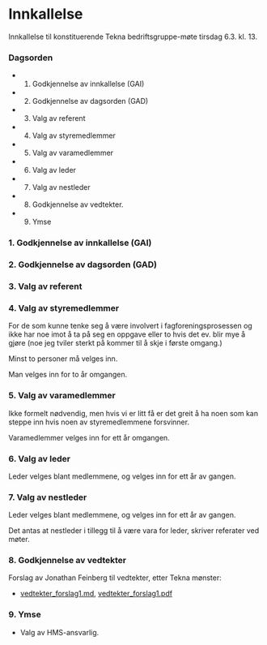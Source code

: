 # Innkallelse

Innkallelse til konstituerende Tekna bedriftsgruppe-møte tirsdag 6.3. kl. 13.

### Dagsorden

* 1. Godkjennelse av innkallelse (GAI)
* 2. Godkjennelse av dagsorden (GAD)
* 3. Valg av referent
* 4. Valg av styremedlemmer
* 5. Valg av varamedlemmer
* 6. Valg av leder
* 7. Valg av nestleder
* 8. Godkjennelse av vedtekter.
* 9. Ymse

### 1. Godkjennelse av innkallelse (GAI)

### 2. Godkjennelse av dagsorden (GAD)

### 3. Valg av referent

### 4. Valg av styremedlemmer

For de som kunne tenke seg å være involvert i fagforeningsprosessen og ikke har noe imot å ta på seg en oppgave eller to hvis det ev. blir mye å gjøre (noe jeg tviler sterkt på kommer til å skje i første omgang.)

Minst to personer må velges inn.

Man velges inn for to år omgangen.

### 5. Valg av varamedlemmer

Ikke formelt nødvendig, men hvis vi er litt få er det greit å ha noen som kan steppe inn hvis noen av styremedlemmene forsvinner.

Varamedlemmer velges inn for ett år omgangen.

### 6. Valg av leder

Leder velges blant medlemmene, og velges inn for ett år av gangen.

### 7. Valg av nestleder

Leder velges blant medlemmene, og velges inn for ett år av gangen.

Det antas at nestleder i tillegg til å være vara for leder, skriver referater ved møter.

### 8. Godkjennelse av vedtekter

Forslag av Jonathan Feinberg til vedtekter, etter Tekna mønster:

* [vedtekter_forslag1.md](./vedtekter_forslag1.md), [vedtekter_forslag1.pdf](./vedtekter_forslag1.pdf)

### 9. Ymse

* Valg av HMS-ansvarlig.
